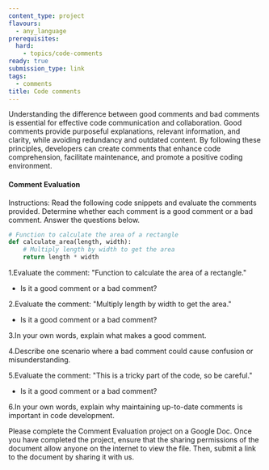 ```yaml
---
content_type: project
flavours:
  - any_language
prerequisites:
  hard:
    - topics/code-comments
ready: true
submission_type: link
tags:
  - comments
title: Code comments
---
```


Understanding the difference between good comments and bad comments is essential for effective code communication and collaboration. Good comments provide purposeful explanations, relevant information, and clarity, while avoiding redundancy and outdated content. By following these principles, developers can create comments that enhance code comprehension, facilitate maintenance, and promote a positive coding environment.

#### Comment Evaluation

Instructions: Read the following code snippets and evaluate the comments provided. Determine whether each comment is a good comment or a bad comment. Answer the questions below.

```python
# Function to calculate the area of a rectangle
def calculate_area(length, width):
    # Multiply length by width to get the area
    return length * width

```

1.Evaluate the comment: "Function to calculate the area of a rectangle."

- Is it a good comment or a bad comment?

2.Evaluate the comment: "Multiply length by width to get the area."

- Is it a good comment or a bad comment?

3.In your own words, explain what makes a good comment.

4.Describe one scenario where a bad comment could cause confusion or misunderstanding.

5.Evaluate the comment: "This is a tricky part of the code, so be careful."

- Is it a good comment or a bad comment?

6.In your own words, explain why maintaining up-to-date comments is important in code development.

Please complete the Comment Evaluation project on a Google Doc. Once you have completed the project, ensure that the sharing permissions of the document allow anyone on the internet to view the file. Then, submit a link to the document by sharing it with us.
